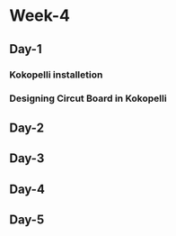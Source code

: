 # Week-4

## Day-1

### Kokopelli installetion

### Designing Circut Board in Kokopelli

## Day-2

## Day-3

## Day-4
## Day-5


